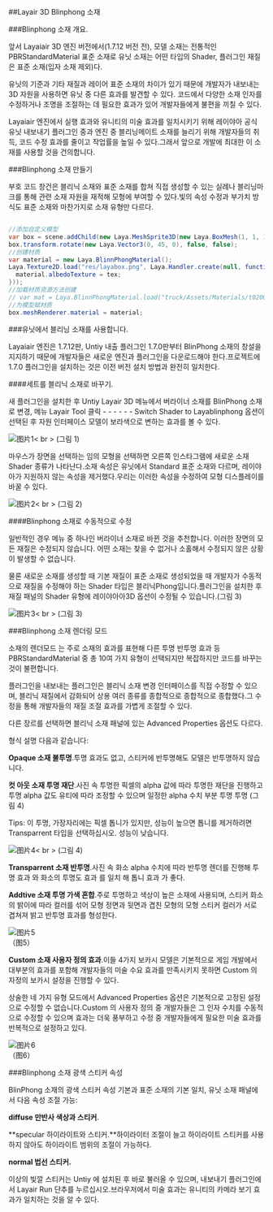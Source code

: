 ##Layair 3D Blinphong 소재

###Blinphong 소재 개요.

앞서 Layaiair 3D 엔진 버전에서(1.7.12 버전 전), 모델 소재는 전통적인 PBRStandardMaterial 표준 소재로 유닛 소재는 어떤 타입의 Shader, 플러그인 재질은 표준 소재(입자 소재 제외)다.

유닛의 기준과 기타 재질과 레이어 표준 소재의 차이가 있기 때문에 개발자가 내보내는 3D 자원을 사용하면 유닛 중 다른 효과를 발견할 수 있다. 코드에서 다양한 소재 인자를 수정하거나 조명을 조절하는 데 필요한 효과가 있어 개발자들에게 불편을 끼칠 수 있다.

Layaiair 엔진에서 실행 효과와 유니티의 미술 효과를 일치시키기 위해 레이야아 공식 유닛 내보내기 플러그인 중과 엔진 중 블리닝메이트 소재를 늘리기 위해 개발자들의 취득, 코드 수정 효과를 줄이고 작업률을 높일 수 있다.그래서 앞으로 개발에 최대한 이 소재를 사용할 것을 건의합니다.



###Blinphong 소재 만들기

부호 코드 창건은 블리닉 소재와 표준 소재를 합쳐 직접 생성할 수 있는 실례나 블리닝마크를 통해 관련 소재 자원을 재적해 모형에 부여할 수 있다.빛의 속성 수정과 부가치 방식도 표준 소재와 마찬가지로 소재 유형만 다르다.


```java

//添加自定义模型
var box = scene.addChild(new Laya.MeshSprite3D(new Laya.BoxMesh(1, 1, 1)));
box.transform.rotate(new Laya.Vector3(0, 45, 0), false, false);
//创建材质
var material = new Laya.BlinnPhongMaterial();
Laya.Texture2D.load("res/layabox.png", Laya.Handler.create(null, function(tex) {
  material.albedoTexture = tex;
}));
//加载材质资源方法创建
// var mat = Laya.BlinnPhongMaterial.load("truck/Assets/Materials/t0200.lmat")
//为模型赋材质
box.meshRenderer.material = material;
```




###유닛에서 블리닝 소재를 사용합니다.

Layaiair 엔진은 1.7.12판, Untiy 내출 플러그인 1.7.0판부터 BlinPhong 소재의 창설을 지지하기 때문에 개발자들은 새로운 엔진과 플러그인을 다운로드해야 한다.프로젝트에 1.7.0 플러그인을 설치하는 것은 이전 버전 설치 방법과 완전히 일치한다.

####세트를 블리닉 소재로 바꾸기.

새 플러그인을 설치한 후 Untiy Layair 3D 메뉴에서 버라이너 소재를 BlinPhong 소재로 변경, 메뉴 Layair Tool 클릭 - - - - - - Switch Shader to Layablinphong 옵션이 선택된 후 자원 인터페이스 모델이 보라색으로 변하는 효과를 볼 수 있다.

![图片1](img/1.png)< br > (그림 1)

마우스가 장면을 선택하는 임의 모형을 선택하면 오른쪽 인스타그램에 새로운 소재 Shader 종류가 나타난다.소재 속성은 유닛에서 Standard 표준 소재와 다르며, 레이야아가 지원하지 않는 속성을 제거했다.우리는 이러한 속성을 수정하여 모형 디스플레이를 바꿀 수 있다.

![图片2](img/2.png)< br > (그림 2)



####Blinphong 소재로 수동적으로 수정

일반적인 경우 메뉴 중 하나인 버라이너 소재로 바뀐 것을 추천합니다. 이러한 장면의 모든 재질은 수정되지 않습니다. 어떤 소재는 찾을 수 없거나 소홀해서 수정되지 않은 상황이 발생할 수 없습니다.

물론 새로운 소재를 생성할 때 기본 재질이 표준 소재로 생성되었을 때 개발자가 수동적으로 재질을 수정해야 하는 Shader 타입은 블리닉Phong입니다.플러그인을 설치한 후 재질 패널의 Shader 유형에 레이야아아3D 옵션이 수정될 수 있습니다.(그림 3)

![图片3](img/3.gif)< br > (그림 3)





###Blinphong 소재 렌더링 모드

소재의 렌더모드 는 주로 소재의 효과를 표현해 다른 투명 반투명 효과 등 PBRStandardMaterial 중 총 10여 가지 유형이 선택되지만 복잡하지만 코드를 바꾸는 것이 불편합니다.

플러그인을 내보내는 플러그인은 블리닉 소재 변경 인터페이스를 직접 수정할 수 있으며, 블리닉 재질에서 감화되어 상용 여러 종류를 종합적으로 종합적으로 종합했다.그 수정을 통해 개발자들의 재질 조절 효과를 가볍게 조절할 수 있다.

다른 장르를 선택하면 블리닉 소재 패널에 있는 Advanced Properties 옵션도 다르다.

형식 설명 다음과 같습니다:

**Opaque 소재 불투명**.투명 효과도 없고, 스티커에 반투명해도 모델은 반투명하지 않습니다.

**컷 아웃 소재 투명 재단**.사진 속 투명한 픽셀의 alpha 값에 따라 투명한 재단을 진행하고 투명 alpha 값도 유티에 따라 조정할 수 있으며 일정한 alpha 수치 부분 투명 투명 (그림 4)

Tips: 이 투명, 가장자리에는 픽셀 톱니가 있지만, 성능이 높으면 톱니를 제거하려면 Transparrent 타입을 선택하십시오. 성능이 낮습니다.

![图片4](img/4.png)< br > (그림 4)

**Transparrent 소재 반투명**.사진 속 화소 alpha 수치에 따라 반투명 렌더를 진행해 투명 효과 와 화소의 투명도 효과 를 일치 해 톱니 효과 가 좋다.

**Addtive 소재 투명 가색 혼합**.주로 투명하고 색상이 높은 소재에 사용되며, 스티커 화소의 밝이에 따라 컬러를 섞어 모형 정면과 뒷면과 겹친 모형의 모형 스티커 컬러가 서로 겹쳐져 밝고 반투명 효과를 형성한다.

![图片5](img/5.png)<br>（图5）




**Custom 소재 사용자 정의 효과**.이들 4가지 보카시 모델은 기본적으로 게임 개발에서 대부분의 효과를 포함해 개발자들의 미술 수요 효과를 만족시키지 못하면 Custom 의 자정의 보카시 설정을 진행할 수 있다.

상술한 네 가지 유형 모드에서 Advanced Properties 옵션은 기본적으로 고정된 설정으로 수정할 수 없습니다.Custom 의 사용자 정의 중 개발자들은 그 인자 수치를 수동적으로 수정할 수 있으며 효과는 더욱 풍부하고 수정 중 개발자들에게 필요한 미술 효과를 반복적으로 설정하고 있다.

![图片6](img/6.png)<br>（图6）







###Blinphong 소재 광색 스티커 속성

BlinPhong 소재의 광색 스티커 속성 기본과 표준 소재의 기본 일치, 유닛 소재 패널에서 다음 속성 조절 가능:

**diffuse 만반사 색상과 스티커**.

**specular 하이라이트와 스티커.**하이라이터 조절이 늘고 하이라이트 스티커를 사용하지 않아도 하이라이트 범위의 조절이 가능하다.

**normal 법선 스티커.**

이상의 빛깔 스티커는 Untiy 에 설치된 후 바로 불러올 수 있으며, 내보내기 플러그인에서 Layair Run 단추를 누르십시오.브라우저에서 미술 효과는 유니티의 카메라 보기 효과가 일치하는 것을 알 수 있다.
